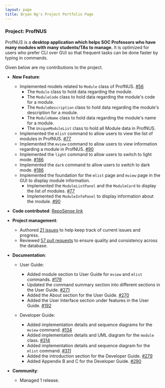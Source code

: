 ```yaml
---
layout: page
title: Bryan Ng's Project Portfolio Page
---
```


### Project: ProfNUS

ProfNUS is a **desktop application which helps SOC Professors who have many modules with many students/TAs to manage.** It is optimized for users who prefer CLI over GUI so that frequent tasks can be done faster by typing in commands.

Given below are my contributions to the project.

* **New Feature**:
    * Implemented models related to `Module` class of ProfNUS. [#56](https://github.com/AY2223S1-CS2103T-W11-2/tp/pull/56)
      * The `Module` class to hold data regarding the module. 
      * The `ModuleCode` class to hold data regarding the module's code for a module.
      * The `ModuleDescription` class to hold data regarding the module's description for a module.
      * The `ModuleName` class to hold data regarding the module's name for a module.
      * The `UniqueModuleList` class to hold all Module data in ProfNUS.
    * Implemented the `mlist` command to allow users to view the list of modules in ProfNUS. [#77](https://github.com/AY2223S1-CS2103T-W11-2/tp/pull/77)
    * Implemented the `mview` command to allow users to view information regarding a module in ProfNUS. [#90](https://github.com/AY2223S1-CS2103T-W11-2/tp/pull/90)
    * Implemented the `light` command to allow users to switch to light mode. [#186](https://github.com/AY2223S1-CS2103T-W11-2/tp/pull/186)
    * Implemented the `dark` command to allow users to switch to dark mode. [#186](https://github.com/AY2223S1-CS2103T-W11-2/tp/pull/186)
    * Implemented the foundation for the `mlist` page and `mview` page in the GUI to display module information. 
      * Implemented the `ModuleListPanel` and the `ModuleCard` to display the list of modules. [#77](https://github.com/AY2223S1-CS2103T-W11-2/tp/pull/77)
      * Implemented the `ModuleInfoPanel` to display information about the module. [#90](https://github.com/AY2223S1-CS2103T-W11-2/tp/pull/90)

* **Code contributed**: [RepoSense link](https://nus-cs2103-ay2223s1.github.io/tp-dashboard/?search=bryanngzh&breakdown=true&sort=groupTitle&sortWithin=title&since=2022-09-16&timeframe=commit&mergegroup=&groupSelect=groupByRepos&checkedFileTypes=docs~functional-code~test-code~other)

* **Project management**:
  * Authored [21 issues](https://github.com/AY2223S1-CS2103T-W11-2/tp/issues?q=is%3Aissue+is%3Aclosed+author%3Abryanngzh) to help keep track of current issues and progress.
  * Reviewed [57 pull requests](https://github.com/AY2223S1-CS2103T-W11-2/tp/pulls?q=is%3Apr+is%3Aclosed+reviewed-by%3Abryanngzh) to ensure quality and consistency across the database.

* **Documentation**:
  * User Guide:
    * Added module section to User Guide for `mview` and `mlist` commands. [#179](https://github.com/AY2223S1-CS2103T-W11-2/tp/pull/179)
    * Updated the command summary section into different sections in the User Guide. [#271](https://github.com/AY2223S1-CS2103T-W11-2/tp/pull/271)
    * Added the About section for the User Guide. [#270](https://github.com/AY2223S1-CS2103T-W11-2/tp/pull/270)
    * Added the User Interface section under features in the User Guide. [#192](https://github.com/AY2223S1-CS2103T-W11-2/tp/pull/192)

  * Developer Guide:
    * Added implementation details and sequence diagrams for the `mview` command. [#134](https://github.com/AY2223S1-CS2103T-W11-2/tp/pull/134)
    * Added implementation details and UML diagram for the `module` class. [#314](https://github.com/AY2223S1-CS2103T-W11-2/tp/pull/314)
    * Added implementation details and sequence diagram for the `mlist` command. [#311](https://github.com/AY2223S1-CS2103T-W11-2/tp/pull/311)
    * Added the introduction section for the Developer Guide. [#279](https://github.com/AY2223S1-CS2103T-W11-2/tp/pull/279)
    * Added Appendix B and C for the Developer Guide. [#290](https://github.com/AY2223S1-CS2103T-W11-2/tp/pull/290)

* **Community**:
    * Managed 1 release.

